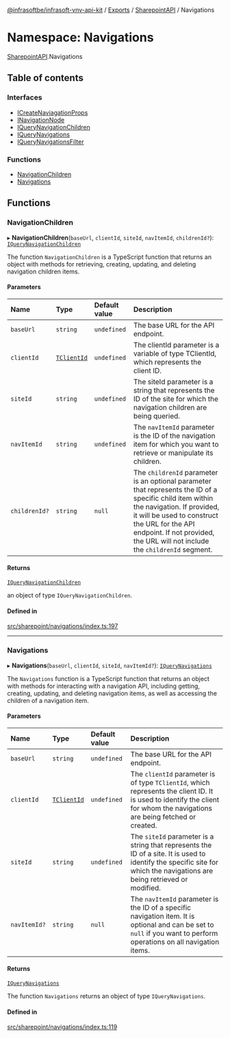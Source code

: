 [@infrasoftbe/infrasoft-vnv-api-kit](../README.md) / [Exports](../modules.md) / [SharepointAPI](SharepointAPI.md) / Navigations

# Namespace: Navigations

[SharepointAPI](SharepointAPI.md).Navigations

## Table of contents

### Interfaces

- [ICreateNaviagationProps](../interfaces/SharepointAPI.Navigations.ICreateNaviagationProps.md)
- [INavigationNode](../interfaces/SharepointAPI.Navigations.INavigationNode.md)
- [IQueryNavigationChildren](../interfaces/SharepointAPI.Navigations.IQueryNavigationChildren.md)
- [IQueryNavigations](../interfaces/SharepointAPI.Navigations.IQueryNavigations.md)
- [IQueryNavigationsFilter](../interfaces/SharepointAPI.Navigations.IQueryNavigationsFilter.md)

### Functions

- [NavigationChildren](SharepointAPI.Navigations.md#navigationchildren)
- [Navigations](SharepointAPI.Navigations.md#navigations)

## Functions

### NavigationChildren

▸ **NavigationChildren**(`baseUrl`, `clientId`, `siteId`, `navItemId`, `childrenId?`): [`IQueryNavigationChildren`](../interfaces/SharepointAPI.Navigations.IQueryNavigationChildren.md)

The function `NavigationChildren` is a TypeScript function that returns an object with methods for
retrieving, creating, updating, and deleting navigation children items.

#### Parameters

| Name | Type | Default value | Description |
| :------ | :------ | :------ | :------ |
| `baseUrl` | `string` | `undefined` | The base URL for the API endpoint. |
| `clientId` | [`TClientId`](SharepointAPI.Sites.md#tclientid) | `undefined` | The clientId parameter is a variable of type TClientId, which represents the client ID. |
| `siteId` | `string` | `undefined` | The siteId parameter is a string that represents the ID of the site for which the navigation children are being queried. |
| `navItemId` | `string` | `undefined` | The `navItemId` parameter is the ID of the navigation item for which you want to retrieve or manipulate its children. |
| `childrenId?` | `string` | `null` | The `childrenId` parameter is an optional parameter that represents the ID of a specific child item within the navigation. If provided, it will be used to construct the URL for the API endpoint. If not provided, the URL will not include the `childrenId` segment. |

#### Returns

[`IQueryNavigationChildren`](../interfaces/SharepointAPI.Navigations.IQueryNavigationChildren.md)

an object of type `IQueryNavigationChildren`.

#### Defined in

[src/sharepoint/navigations/index.ts:197](https://github.com/infrasoftbe/Infrasoft-vnv-api-kit/blob/63c0e77/src/sharepoint/navigations/index.ts#L197)

___

### Navigations

▸ **Navigations**(`baseUrl`, `clientId`, `siteId`, `navItemId?`): [`IQueryNavigations`](../interfaces/SharepointAPI.Navigations.IQueryNavigations.md)

The `Navigations` function is a TypeScript function that returns an object with methods for
interacting with a navigation API, including getting, creating, updating, and deleting navigation
items, as well as accessing the children of a navigation item.

#### Parameters

| Name | Type | Default value | Description |
| :------ | :------ | :------ | :------ |
| `baseUrl` | `string` | `undefined` | The base URL for the API endpoint. |
| `clientId` | [`TClientId`](SharepointAPI.Sites.md#tclientid) | `undefined` | The `clientId` parameter is of type `TClientId`, which represents the client ID. It is used to identify the client for whom the navigations are being fetched or created. |
| `siteId` | `string` | `undefined` | The `siteId` parameter is a string that represents the ID of a site. It is used to identify the specific site for which the navigations are being retrieved or modified. |
| `navItemId?` | `string` | `null` | The `navItemId` parameter is the ID of a specific navigation item. It is optional and can be set to `null` if you want to perform operations on all navigation items. |

#### Returns

[`IQueryNavigations`](../interfaces/SharepointAPI.Navigations.IQueryNavigations.md)

The function `Navigations` returns an object of type `IQueryNavigations`.

#### Defined in

[src/sharepoint/navigations/index.ts:119](https://github.com/infrasoftbe/Infrasoft-vnv-api-kit/blob/63c0e77/src/sharepoint/navigations/index.ts#L119)

